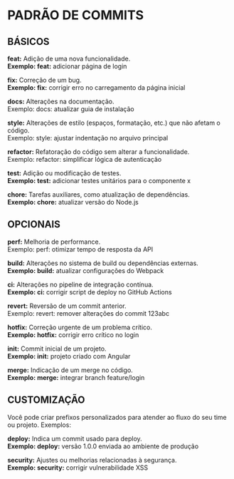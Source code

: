 # PADRÃO DE COMMITS

## BÁSICOS

**feat:** Adição de uma nova funcionalidade.</br>
**Exemplo: feat:** adicionar página de login

**fix:** Correção de um bug.</br>
**Exemplo: fix:** corrigir erro no carregamento da página inicial</br>

**docs:** Alterações na documentação.</br>
Exemplo: docs: atualizar guia de instalação

**style:** Alterações de estilo (espaços, formatação, etc.) que não afetam o código.</br>
Exemplo: style: ajustar indentação no arquivo principal

**refactor:** Refatoração do código sem alterar a funcionalidade.</br>
Exemplo: refactor: simplificar lógica de autenticação

**test:** Adição ou modificação de testes.</br>
**Exemplo: test:** adicionar testes unitários para o componente x

**chore:** Tarefas auxiliares, como atualização de dependências.</br>
**Exemplo: chore:** atualizar versão do Node.js

## OPCIONAIS

**perf:** Melhoria de performance.</br>
Exemplo: perf: otimizar tempo de resposta da API

**build:** Alterações no sistema de build ou dependências externas.</br>
**Exemplo: build:** atualizar configurações do Webpack

**ci:** Alterações no pipeline de integração contínua.</br>
**Exemplo: ci:** corrigir script de deploy no GitHub Actions

**revert:** Reversão de um commit anterior.</br>
Exemplo: revert: remover alterações do commit 123abc

**hotfix:** Correção urgente de um problema crítico.</br>
**Exemplo: hotfix:** corrigir erro crítico no login

**init:** Commit inicial de um projeto.</br>
**Exemplo: init:** projeto criado com Angular

**merge:** Indicação de um merge no código.</br>
**Exemplo: merge:** integrar branch feature/login

## CUSTOMIZAÇÃO

Você pode criar prefixos personalizados para atender ao fluxo do seu time ou projeto. Exemplos:</br>

**deploy:** Indica um commit usado para deploy.</br>
**Exemplo: deploy:** versão 1.0.0 enviada ao ambiente de produção

**security:** Ajustes ou melhorias relacionadas à segurança.</br>
**Exemplo: security:** corrigir vulnerabilidade XSS
